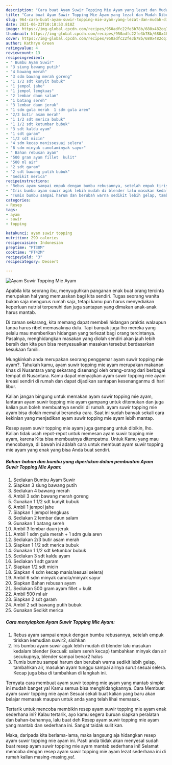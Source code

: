```yaml
---
description: "Cara buat Ayam Suwir Topping Mie Ayam yang lezat dan Mudah Dibuat"
title: "Cara buat Ayam Suwir Topping Mie Ayam yang lezat dan Mudah Dibuat"
slug: 964-cara-buat-ayam-suwir-topping-mie-ayam-yang-lezat-dan-mudah-dibuat
date: 2021-06-23T10:18:53.818Z
image: https://img-global.cpcdn.com/recipes/950adfc22fe3b78b/680x482cq70/ayam-suwir-topping-mie-ayam-foto-resep-utama.jpg
thumbnail: https://img-global.cpcdn.com/recipes/950adfc22fe3b78b/680x482cq70/ayam-suwir-topping-mie-ayam-foto-resep-utama.jpg
cover: https://img-global.cpcdn.com/recipes/950adfc22fe3b78b/680x482cq70/ayam-suwir-topping-mie-ayam-foto-resep-utama.jpg
author: Kathryn Green
ratingvalue: 4
reviewcount: 13
recipeingredient:
- " Bumbu Ayam Suwir"
- "3 siung bawang putih"
- "4 bawang merah"
- "3 sdm bawang merah goreng"
- "1 1/2 sdt kunyit bubuk"
- "1 jempol jahe"
- "1 jempol lengkuas"
- "2 lembar daun salam"
- "1 batang sereh"
- "3 lembar daun jeruk"
- "1 sdm gula merah  1 sdm gula aren"
- "2/3 butir asam merah"
- "1 1/2 sdt merica bubuk"
- "1 1/2 sdt ketumbar bubuk"
- "3 sdt kaldu ayam"
- "1 sdt garam"
- "1/2 sdt micin"
- "4 sdm kecap manissesuai selera"
- "6 sdm minyak canolaminyak sayur"
- " Bahan rebusan ayam"
- "500 gram ayam fillet  kulit"
- "500 ml air"
- "2 sdt garam"
- "2 sdt bawang putih bubuk"
- "Sedikit merica"
recipeinstructions:
- "Rebus ayam sampai empuk dengan bumbu rebusannya, setelah empuk tiriskan kemudian suwir2, sisihkan"
- "Iris bumbu ayam suwir agak lebih mudah di blender lalu masukan kedalam blender (kecuali: salam sereh kecap) tambahkan minyak dan air secukupnya, blender sampai benar2 halus"
- "Tumis bumbu sampai harum dan berubah warna sedikit lebih gelap, tambahkan air, masukan ayam tunggu sampai airnya surut sesuai selera. Kecap juga bisa di tambahkan di langkah ini."
categories:
- Resep
tags:
- ayam
- suwir
- topping

katakunci: ayam suwir topping 
nutrition: 299 calories
recipecuisine: Indonesian
preptime: "PT30M"
cooktime: "PT42M"
recipeyield: "3"
recipecategory: Dessert

---
```



![Ayam Suwir Topping Mie Ayam](https://img-global.cpcdn.com/recipes/950adfc22fe3b78b/680x482cq70/ayam-suwir-topping-mie-ayam-foto-resep-utama.jpg)

Apabila kita seorang ibu, menyuguhkan panganan enak buat orang tercinta merupakan hal yang memuaskan bagi kita sendiri. Tugas seorang  wanita bukan saja mengurus rumah saja, tetapi kamu pun harus menyediakan keperluan nutrisi terpenuhi dan juga santapan yang dimakan anak-anak harus mantab.

Di zaman  sekarang, kita memang dapat membeli hidangan praktis walaupun tanpa harus ribet memasaknya dulu. Tapi banyak juga lho mereka yang selalu mau memberikan hidangan yang terlezat bagi orang tercintanya. Pasalnya, menghidangkan masakan yang diolah sendiri akan jauh lebih bersih dan kita pun bisa menyesuaikan masakan tersebut berdasarkan kesukaan famili. 



Mungkinkah anda merupakan seorang penggemar ayam suwir topping mie ayam?. Tahukah kamu, ayam suwir topping mie ayam merupakan makanan khas di Nusantara yang sekarang disenangi oleh orang-orang dari berbagai tempat di Nusantara. Kamu dapat menyajikan ayam suwir topping mie ayam kreasi sendiri di rumah dan dapat dijadikan santapan kesenanganmu di hari libur.

Kalian jangan bingung untuk memakan ayam suwir topping mie ayam, lantaran ayam suwir topping mie ayam gampang untuk ditemukan dan juga kalian pun boleh membuatnya sendiri di rumah. ayam suwir topping mie ayam bisa diolah memalui beraneka cara. Saat ini sudah banyak sekali cara kekinian yang menjadikan ayam suwir topping mie ayam lebih mantap.

Resep ayam suwir topping mie ayam juga gampang untuk dibikin, lho. Kalian tidak usah repot-repot untuk memesan ayam suwir topping mie ayam, karena Kita bisa membuatnya ditempatmu. Untuk Kamu yang mau mencobanya, di bawah ini adalah cara untuk membuat ayam suwir topping mie ayam yang enak yang bisa Anda buat sendiri.

<!--inarticleads1-->

##### Bahan-bahan dan bumbu yang diperlukan dalam pembuatan Ayam Suwir Topping Mie Ayam:

1. Sediakan  Bumbu Ayam Suwir
1. Siapkan 3 siung bawang putih
1. Sediakan 4 bawang merah
1. Ambil 3 sdm bawang merah goreng
1. Gunakan 1 1/2 sdt kunyit bubuk
1. Ambil 1 jempol jahe
1. Siapkan 1 jempol lengkuas
1. Sediakan 2 lembar daun salam
1. Gunakan 1 batang sereh
1. Ambil 3 lembar daun jeruk
1. Ambil 1 sdm gula merah + 1 sdm gula aren
1. Sediakan 2/3 butir asam merah
1. Siapkan 1 1/2 sdt merica bubuk
1. Gunakan 1 1/2 sdt ketumbar bubuk
1. Sediakan 3 sdt kaldu ayam
1. Sediakan 1 sdt garam
1. Siapkan 1/2 sdt micin
1. Siapkan 4 sdm kecap manis/sesuai selera)
1. Ambil 6 sdm minyak canola/minyak sayur
1. Siapkan  Bahan rebusan ayam
1. Sediakan 500 gram ayam fillet + kulit
1. Ambil 500 ml air
1. Siapkan 2 sdt garam
1. Ambil 2 sdt bawang putih bubuk
1. Gunakan Sedikit merica




<!--inarticleads2-->

##### Cara menyiapkan Ayam Suwir Topping Mie Ayam:

1. Rebus ayam sampai empuk dengan bumbu rebusannya, setelah empuk tiriskan kemudian suwir2, sisihkan
1. Iris bumbu ayam suwir agak lebih mudah di blender lalu masukan kedalam blender (kecuali: salam sereh kecap) tambahkan minyak dan air secukupnya, blender sampai benar2 halus
1. Tumis bumbu sampai harum dan berubah warna sedikit lebih gelap, tambahkan air, masukan ayam tunggu sampai airnya surut sesuai selera. Kecap juga bisa di tambahkan di langkah ini.




Ternyata cara membuat ayam suwir topping mie ayam yang mantab simple ini mudah banget ya! Kamu semua bisa menghidangkannya. Cara Membuat ayam suwir topping mie ayam Sesuai sekali buat kalian yang baru akan belajar memasak maupun untuk anda yang telah lihai memasak.

Tertarik untuk mencoba membikin resep ayam suwir topping mie ayam enak sederhana ini? Kalau tertarik, ayo kamu segera buruan siapkan peralatan dan bahan-bahannya, lalu buat deh Resep ayam suwir topping mie ayam yang mantab dan sederhana ini. Sangat taidak sulit kan. 

Maka, daripada kita berlama-lama, maka langsung aja hidangkan resep ayam suwir topping mie ayam ini. Pasti anda tiidak akan menyesal sudah buat resep ayam suwir topping mie ayam mantab sederhana ini! Selamat mencoba dengan resep ayam suwir topping mie ayam lezat sederhana ini di rumah kalian masing-masing,ya!.

